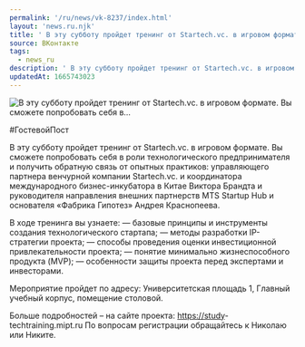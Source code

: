 ```yaml
---
permalink: '/ru/news/vk-8237/index.html'
layout: 'news.ru.njk'
title: ' В эту субботу пройдет тренинг от Startech.vc. в игровом формате. Вы сможете попробовать себя в…'
source: ВКонтакте
tags:
  - news_ru
description: ' В эту субботу пройдет тренинг от Startech.vc. в игровом формате. Вы сможете попробовать себя в…'
updatedAt: 1665743023
---
```

![ В эту субботу пройдет тренинг от Startech.vc. в игровом формате. Вы сможете попробовать себя в…](https://sun1-86.userapi.com/impg/RpaYiJRHvq5J1zsotQlG2Wu3b6CEhYo0upSfuA/MqGjc1TPars.jpg?size=510x340&quality=95&sign=6260cc43fc783e756960d842242a94af&c_uniq_tag=0c8y2y2l0o_vXFH-R6Mp6zRYnbAr7f4b1Gd2yBoFyXU&type=album)

#ГостевойПост

В эту субботу пройдет тренинг от Startech.vc. в игровом формате. Вы сможете попробовать себя в роли технологического предпринимателя и получить обратную связь от опытных практиков: управляющего партнера венчурной компании Startech.vc. и координатора международного бизнес-инкубатора в Китае Виктора Брандта и руководителя направления внешних партнерств MTS Startup Hub и основателя «Фабрика Гипотез» Андрея Краснопеева.

В ходе тренинга вы узнаете:
— базовые принципы и инструменты создания технологического стартапа;
— методы разработки IP-стратегии проекта;
— способы проведения оценки инвестиционной привлекательности проекта;
— понятие минимально жизнеспособного продукта (MVP);
— особенности защиты проекта перед экспертами и инвесторами.

Мероприятие пройдет по адресу: Университетская площадь 1, Главный учебный корпус, помещение столовой.

Больше подробностей – на сайте проекта: [https://study](https://study)-techtraining.mipt.ru
По вопросам регистрации обращайтесь к Николаю или Никите.
